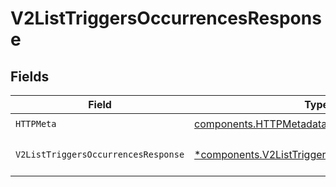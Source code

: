 # V2ListTriggersOccurrencesResponse


## Fields

| Field                                                                                                         | Type                                                                                                          | Required                                                                                                      | Description                                                                                                   |
| ------------------------------------------------------------------------------------------------------------- | ------------------------------------------------------------------------------------------------------------- | ------------------------------------------------------------------------------------------------------------- | ------------------------------------------------------------------------------------------------------------- |
| `HTTPMeta`                                                                                                    | [components.HTTPMetadata](../../models/components/httpmetadata.md)                                            | :heavy_check_mark:                                                                                            | N/A                                                                                                           |
| `V2ListTriggersOccurrencesResponse`                                                                           | [*components.V2ListTriggersOccurrencesResponse](../../models/components/v2listtriggersoccurrencesresponse.md) | :heavy_minus_sign:                                                                                            | List of triggers occurrences                                                                                  |
